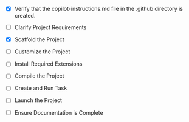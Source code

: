 <!-- Use this file to provide workspace-specific custom instructions to Copilot. For more details, visit https://code.visualstudio.com/docs/copilot/copilot-customization#_use-a-githubcopilotinstructionsmd-file -->
- [x] Verify that the copilot-instructions.md file in the .github directory is created.

- [ ] Clarify Project Requirements
	<!-- Laravel project for migrating Next.js PBG dashboard with charts and modern UI -->

- [x] Scaffold the Project
	<!--
	✅ Created Laravel 11 project successfully with Composer
	✅ Basic Laravel structure with MVC pattern ready
	✅ Connected to remote MySQL database (datalake_economico)
	-->

- [ ] Customize the Project
	<!--
	Add PBG data models, controllers, views, and chart components
	-->

- [ ] Install Required Extensions
	<!-- Laravel and PHP extensions for VS Code -->

- [ ] Compile the Project
	<!--
	Install Composer dependencies and setup Laravel environment
	-->

- [ ] Create and Run Task
	<!--
	Setup Laravel development server task
	 -->

- [ ] Launch the Project
	<!--
	Start Laravel development server
	 -->

- [ ] Ensure Documentation is Complete
	<!--
	Update README with project information and setup instructions
	 -->